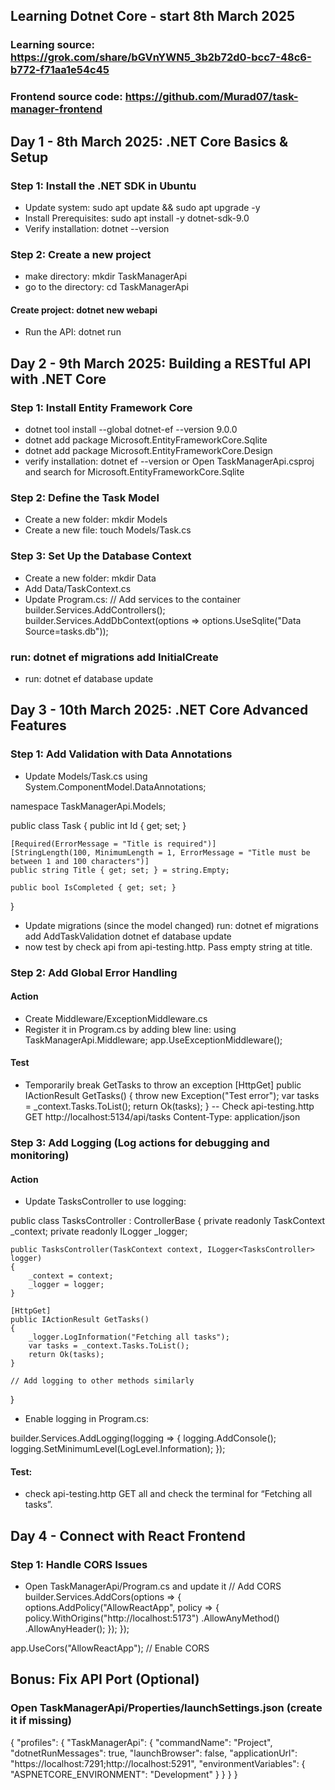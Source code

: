 ## Learning Dotnet Core - start 8th March 2025
### Learning source: https://grok.com/share/bGVnYWN5_3b2b72d0-bcc7-48c6-b772-f71aa1e54c45
### Frontend source code: https://github.com/Murad07/task-manager-frontend

## Day 1 - 8th March 2025: .NET Core Basics & Setup
### Step 1: Install the .NET SDK in Ubuntu
- Update system: sudo apt update && sudo apt upgrade -y
- Install Prerequisites: sudo apt install -y dotnet-sdk-9.0
- Verify installation: dotnet --version

### Step 2: Create a new project
- make directory: mkdir TaskManagerApi
- go to the directory: cd TaskManagerApi

#### Create project: dotnet new webapi
- Run the API: dotnet run

## Day 2 - 9th March 2025: Building a RESTful API with .NET Core
### Step 1: Install Entity Framework Core
- dotnet tool install --global dotnet-ef --version 9.0.0
- dotnet add package Microsoft.EntityFrameworkCore.Sqlite
- dotnet add package Microsoft.EntityFrameworkCore.Design
- verify installation: dotnet ef --version or Open TaskManagerApi.csproj and search for Microsoft.EntityFrameworkCore.Sqlite

### Step 2: Define the Task Model
- Create a new folder: mkdir Models
- Create a new file: touch Models/Task.cs

### Step 3: Set Up the Database Context
- Create a new folder: mkdir Data
- Add Data/TaskContext.cs
- Update Program.cs:
// Add services to the container
builder.Services.AddControllers();
builder.Services.AddDbContext<TaskContext>(options =>
    options.UseSqlite("Data Source=tasks.db"));

### run: dotnet ef migrations add InitialCreate
- run: dotnet ef database update

## Day 3 - 10th March 2025: .NET Core Advanced Features
### Step 1: Add Validation with Data Annotations
- Update Models/Task.cs
using System.ComponentModel.DataAnnotations;

namespace TaskManagerApi.Models;

public class Task
{
    public int Id { get; set; }

    [Required(ErrorMessage = "Title is required")]
    [StringLength(100, MinimumLength = 1, ErrorMessage = "Title must be between 1 and 100 characters")]
    public string Title { get; set; } = string.Empty;

    public bool IsCompleted { get; set; }
}

- Update migrations (since the model changed) run: dotnet ef migrations add AddTaskValidation
dotnet ef database update
- now test by check api from api-testing.http. Pass empty string at title.

### Step 2: Add Global Error Handling
#### Action
- Create Middleware/ExceptionMiddleware.cs
- Register it in Program.cs by adding blew line:
using TaskManagerApi.Middleware;
app.UseExceptionMiddleware();

#### Test
- Temporarily break GetTasks to throw an exception
[HttpGet]
public IActionResult GetTasks()
{
    throw new Exception("Test error");
    var tasks = _context.Tasks.ToList();
    return Ok(tasks);
}
-- Check api-testing.http
GET http://localhost:5134/api/tasks
Content-Type: application/json

### Step 3: Add Logging (Log actions for debugging and monitoring)
#### Action
- Update TasksController to use logging:

public class TasksController : ControllerBase
{
    private readonly TaskContext _context;
    private readonly ILogger<TasksController> _logger;

    public TasksController(TaskContext context, ILogger<TasksController> logger)
    {
        _context = context;
        _logger = logger;
    }

    [HttpGet]
    public IActionResult GetTasks()
    {
        _logger.LogInformation("Fetching all tasks");
        var tasks = _context.Tasks.ToList();
        return Ok(tasks);
    }

    // Add logging to other methods similarly
}

- Enable logging in Program.cs:

builder.Services.AddLogging(logging =>
{
    logging.AddConsole();
    logging.SetMinimumLevel(LogLevel.Information);
});

#### Test:
- check api-testing.http GET all and check the terminal for “Fetching all tasks”.

## Day 4 - Connect with React Frontend
### Step 1: Handle CORS Issues
- Open TaskManagerApi/Program.cs and update it
// Add CORS
builder.Services.AddCors(options =>
{
    options.AddPolicy("AllowReactApp", policy =>
    {
        policy.WithOrigins("http://localhost:5173")
              .AllowAnyMethod()
              .AllowAnyHeader();
    });
});

app.UseCors("AllowReactApp"); // Enable CORS


## Bonus: Fix API Port (Optional)

### Open TaskManagerApi/Properties/launchSettings.json (create it if missing)
{
  "profiles": {
    "TaskManagerApi": {
      "commandName": "Project",
      "dotnetRunMessages": true,
      "launchBrowser": false,
      "applicationUrl": "https://localhost:7291;http://localhost:5291",
      "environmentVariables": {
        "ASPNETCORE_ENVIRONMENT": "Development"
      }
    }
  }
}


